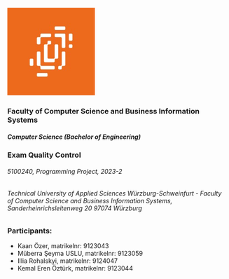 ![alt text for screen readers](Documentation/images/logo.jpg "Text to show on mouseover")

### Faculty of Computer Science and Business Information Systems

##### Computer Science (Bachelor of Engineering)

### Exam Quality Control

###### 5100240, Programming Project, 2023-2

###### Technical University of Applied Sciences Würzburg-Schweinfurt - Faculty of Computer Science and Business Information Systems, Sanderheinrichsleitenweg 20 97074 Würzburg

### Participants:

- Kaan Özer, matrikelnr: 9123043
- Müberra Şeyma USLU, matrikelnr: 9123059
- Illia Rohalskyi, matrikelnr: 9124047
- Kemal Eren Öztürk, matrikelnr: 9123044
